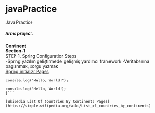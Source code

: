 # javaPractice
Java Practice
##### hrms project.
**Continent**</br>
**Section-1**</br>
STEP-1. Spring Configuration Steps</br>
-Spring yazılım geliştirmede, gelişmiş yardımcı framework
-Veritabanına bağlanmak, sorgu yazmak</br>
[Spring initializr Pages](https://start.spring.io/)

`console.log("Hello, World!");`

```function (){
console.log("Hello, World!);
}```

[Wkipedia List Of Countries By Continents Pages](https://simple.wikipedia.org/wiki/List_of_countries_by_continents)

